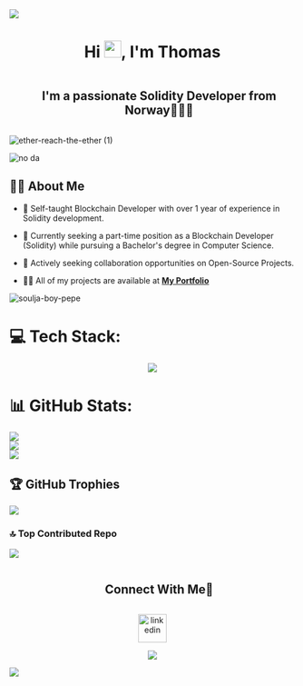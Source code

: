 <!--horizontal divider(gradiant)-->
<img src="https://user-images.githubusercontent.com/73097560/115834477-dbab4500-a447-11eb-908a-139a6edaec5c.gif">

<h1 align="center">Hi <img src="https://raw.githubusercontent.com/MartinHeinz/MartinHeinz/master/wave.gif" width="30px">, I'm Thomas</h1>
<!--h2 without bottom border-->
<div id="user-content-toc">
  <ul align="center">
    <summary><h2 style="display: inline-block">I'm a passionate Solidity Developer from Norway👨🏻‍💻</h2></summary>
  </ul>
</div>

![ether-reach-the-ether (1)](https://github.com/ThomasHeim11/badges/assets/106417552/e66d7303-3b2d-4fa6-b20c-02c43013f0d2)


![no da](https://github.com/ThomasHeim11/badges/assets/106417552/fcb5a69f-e447-46cc-89fa-68122ba24d1e)


## 🙋‍♂️ About Me

- 🔭 Self-taught Blockchain Developer with over 1 year of experience in Solidity development.

- 🌱 Currently seeking a part-time position as a Blockchain Developer (Solidity) while pursuing a Bachelor's degree in Computer Science.

- 👯 Actively seeking collaboration opportunities on Open-Source Projects.

- 👨‍💻 All of my projects are available at **[My Portfolio](https://thomasheim.netlify.app/)**

![soulja-boy-pepe](https://github.com/ThomasHeim11/badges/assets/106417552/eae4412e-cb91-45a0-95c0-15186ce68f4e)

# 💻 Tech Stack:

<!--h1 without bottom border-->
<div id="user-content-toc">
  <ul align="center">
  </ul>
</div>
<!--tech stack icons-->
<p align="center">
  <a href="https://skillicons.dev">
    <img src="https://skillicons.dev/icons?i=solidity,js,nodejs,react,html,tailwind,nextjs,git,github&perline=14" 
  </a> 
  </a>
</p>
<iconify-icon icon="logos:hardhat"></iconify-icon>

# 📊 GitHub Stats:
![](https://github-readme-stats.vercel.app/api?username=ThomasHeim11&theme=algolia&hide_border=false&include_all_commits=true&count_private=true)<br/>
![](https://github-readme-streak-stats.herokuapp.com/?user=ThomasHeim11&theme=algolia&hide_border=false)<br/>
![](https://github-readme-stats.vercel.app/api/top-langs/?username=ThomasHeim11&theme=algolia&hide_border=false&include_all_commits=true&count_private=true&layout=compact)

## 🏆 GitHub Trophies
![](https://github-profile-trophy.vercel.app/?username=ThomasHeim11&theme=tokyonight&no-frame=false&no-bg=false&margin-w=4)

### 🔝 Top Contributed Repo
![](https://github-contributor-stats.vercel.app/api?username=ThomasHeim11&limit=5&theme=algolia&combine_all_yearly_contributions=true)

<!-- Connect with me -->
<!--h2 without bottom border-->
<div id="user-content-toc">
  <ul align="center">
    <summary><h2 style="display: inline-block">Connect With Me🤝</h2></summary>
  </ul>
</div>

<!--icons and links-->
<p align="center">
<a href="https://www.linkedin.com/in/ThomasHeim11/" target="blank"><img align="center" src="https://user-images.githubusercontent.com/88904952/234979284-68c11d7f-1acc-4f0c-ac78-044e1037d7b0.png" alt="linkedin" height="50" width="50" /></a>
</p>


<!--profile visit count-->
<div align="center">
  
[![](https://visitcount.itsvg.in/api?id=ThomasHeim11&icon=3&color=6)](https://visitcount.itsvg.in)
  
</div>

<!--horizontal divider(gradiant)-->
<img src="https://user-images.githubusercontent.com/73097560/115834477-dbab4500-a447-11eb-908a-139a6edaec5c.gif">
